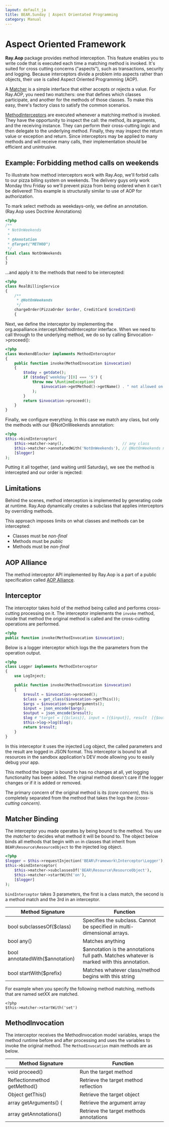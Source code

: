 ```yaml
---
layout: default_ja
title: BEAR.Sunday | Aspect Orientated Programming 
category: Manual
---
```


Aspect Oriented Framework
=========================

**Ray.Aop** package provides method interception. This feature enables you to write code that is executed each time a matching method is invoked. It's suited for cross cutting concerns ("aspects"), such as transactions, security and logging. Because interceptors divide a problem into aspects rather than objects, their use is called Aspect Oriented Programming (AOP).

A [Matcher](http://koriym.github.io/Ray.Aop/api/interfaces/Ray_Aop_Matchable.html) is a simple interface that either accepts or rejects a value. For Ray.AOP, you need two matchers: one that defines which classes participate, and another for the methods of those classes. To make this easy, there's factory class to satisfy the common scenarios.

[MethodInterceptors](http://koriym.github.io/Ray.Aop/api/interfaces/Ray_Aop_MethodInterceptor.html) are executed whenever a matching method is invoked. They have the opportunity to inspect the call: the method, its arguments, and the receiving instance. They can perform their cross-cutting logic and then delegate to the underlying method. Finally, they may inspect the return value or exception and return. Since interceptors may be applied to many methods and will receive many calls, their implementation should be efficient and unintrusive.

Example: Forbidding method calls on weekends
--------------------------------------------

To illustrate how method interceptors work with Ray.Aop, we'll forbid calls to our pizza billing system on weekends. The delivery guys only work Monday thru Friday so we'll prevent pizza from being ordered when it can't be delivered! This example is structurally similar to use of AOP for authorization.

To mark select methods as weekdays-only, we define an annotation.
(Ray.Aop uses Doctrine Annotations)


```php
<?php
/**
 * NotOnWeekends
 *
 * @Annotation
 * @Target("METHOD")
 */
final class NotOnWeekends
{
}
```

...and apply it to the methods that need to be intercepted:

```php
<?php
class RealBillingService
{
    /**
     * @NotOnWeekends
     */
    chargeOrder(PizzaOrder $order, CreditCard $creditCard)
    {
```

Next, we define the interceptor by implementing the org.aopalliance.intercept.MethodInterceptor interface. When we need to call through to the underlying method, we do so by calling $invocation->proceed():

```php
<?php
class WeekendBlocker implements MethodInterceptor
{
    public function invoke(MethodInvocation $invocation)
    {
        $today = getdate();
        if ($today['weekday'][0] === 'S') {
            throw new \RuntimeException(
                $invocation->getMethod()->getName() . " not allowed on weekends!"
            );
        }
        return $invocation->proceed();
    }
}
```
Finally, we configure everything. In this case we match any class, but only the methods with our @NotOnWeekends annotation:

```php
<?php
$this->bindInterceptor(
    $this->matcher->any(),                          // any class
    $this->matcher->annotatedWith('NotOnWeekends'), // @NotOnWeekends method
    [$logger]
);


```
Putting it all together, (and waiting until Saturday), we see the method is intercepted and our order is rejected:

Limitations
-----------

Behind the scenes, method interception is implemented by generating code at runtime. Ray.Aop dynamically creates a subclass that applies interceptors by overriding methods.

This approach imposes limits on what classes and methods can be intercepted:

 * Classes must be *non-final*
 * Methods must be *public*
 * Methods must be *non-final*

AOP Alliance
------------
The method interceptor API implemented by Ray.Aop is a part of a public specification called [AOP Alliance](http://aopalliance.sourceforge.net/doc/org/aopalliance/intercept/MethodInterceptor.html). 

## Interceptor

The interceptor takes hold of the method being called and performs cross-cutting processing on it. The interceptor implements the ```invoke``` method, inside that method the original method is called and the cross-cutting operations are performed.

```php
<?php
public function invoke(MethodInvocation $invocation);
```

Below is a logger interceptor which logs the the parameters from the operation output.

```php
<?php
class Logger implements MethodInterceptor
{
    use LogInject;

    public function invoke(MethodInvocation $invocation)
    {
        $result = $invocation->proceed();
        $class = get_class($invocation->getThis());
        $args = $invocation->getArguments();
        $input = json_encode($args);
        $output = json_encode($result);
        $log # "target = [{$class}], input = [{$input}], result  [{$output}]";
        $this->log->log($log);
        return $result;
    }
}
```

In this interceptor it uses the injected Log object, the called parameters and the result are logged in JSON format. This interceptor is bound to all resources in the sandbox application's DEV mode allowing you to easily debug your app.

This method the logger is bound to has no changes at all, yet logging functionality has been added.
The original method doesn't care if the logger changes or if it is added or removed.

The primary concern of the original method is its *(core concern)*, this is completely separated from the method that takes the logs the *(cross-cutting concern)*.

## Matcher Binding 

The interceptor you made operates by being bound to the method. You use the *matcher* to decides what method it will be bound to. The object below binds all methods that begin with `on` in classes that inherit from `BEAR\Resource\ResourceObject` to the injected log object.

```php
<?php
$logger = $this->requestInjection('BEAR\Framework\Interceptor\Logger');
$this->bindInterceptor(
    $this->matcher->subclassesOf('BEAR\Resource\ResourceObject'),
    $this->matcher->startWith('on'),
    [$logger]
);
```

`bindInterceptor` takes 3 parameters, the first is a class match, the second is a method match and the 3rd in an interceptor.

| Method Signature |　Function |
|----------------- | ----------|
| bool subclassesOf($class) | Specifies the subclass. Cannot be specified in multi-dimensional arrays.  |
| bool any() | Matches anything|
| bool annotatedWith($annotation) | $annotation is the annotations full path. Matches whatever is marked with this annotation. |
| bool startWith($prefix) | Matches whatever class/method begins with this string|

For example when you specify the following method matching, methods that are named setXX are matched.
```
<?php
$this->matcher->startWith('set')
```

## MethodInvocation

The interceptor receives the MethodInvocation model variables, wraps the method runtime before and after processing and uses the variables to invoke the original method.
The `MethodInvocation` main methods are as below.

| Method Signature |　Function |
|----------------- | ----------|
| void proceed() | Run the target method |
| Reflectionmethod getMethod() | Retrieve the target method reflection |
| Object getThis() | Retrieve the target object |
| array getArguments() (| Retrieve the argument array  |
| array getAnnotations() | Retrieve the target methods annotations |

